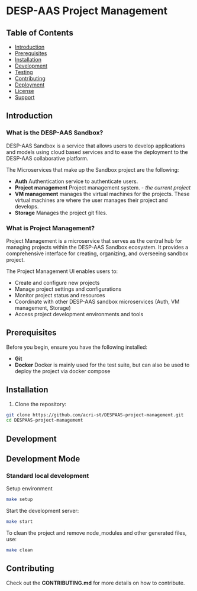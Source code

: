 # DESP-AAS Project Management


## Table of Contents

- [Introduction](#Introduction)
- [Prerequisites](#prerequisites)
- [Installation](#installation)
- [Development](#development)
- [Testing](#testing)
- [Contributing](#contributing)
- [Deployment](#deployment)
- [License](#license)
- [Support](#support)

## Introduction

###  What is the DESP-AAS Sandbox?

DESP-AAS Sandbox is a service that allows users to develop applications and models using cloud based services and to ease the deployment to the DESP-AAS collaborative platform.

The Microservices that make up the Sandbox project are the following: 
- **Auth** Authentication service to authenticate users.
- **Project management** Project management system. - *the current project*
- **VM management** manages the virtual machines for the projects. These virtual machines are where the user manages their project and develops.
- **Storage** Manages the project git files.


### What is Project Management?

Project Management is a microservice that serves as the central hub for managing projects within the DESP-AAS Sandbox ecosystem. It provides a comprehensive interface for creating, organizing, and overseeing sandbox project.

The Project Management UI enables users to:
- Create and configure new projects
- Manage project settings and configurations
- Monitor project status and resources
- Coordinate with other DESP-AAS sandbox microservices (Auth, VM management, Storage)
- Access project development environments and tools

## Prerequisites

Before you begin, ensure you have the following installed:
- **Git** 
- **Docker** Docker is mainly used for the test suite, but can also be used to deploy the project via docker compose

## Installation

1. Clone the repository:
```bash
git clone https://github.com/acri-st/DESPAAS-project-management.git
cd DESPAAS-project-management
```

## Development

## Development Mode

### Standard local development

Setup environment
```bash
make setup
```

Start the development server:
```bash
make start
```

To clean the project and remove node_modules and other generated files, use:
```bash
make clean
```

## Contributing

Check out the **CONTRIBUTING.md** for more details on how to contribute.